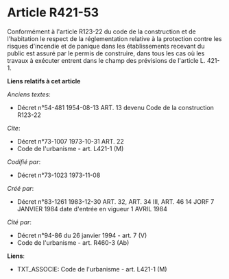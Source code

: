 # Article R421-53

Conformément à l'article R123-22 du code de la construction et de l'habitation  le respect de la réglementation relative à la
protection contre les risques d'incendie et de panique dans les établissements recevant du public est assuré par le permis de
construire, dans tous les cas où les travaux à exécuter entrent dans le champ des prévisions de l'article L. 421-1.

**Liens relatifs à cet article**

_Anciens textes_:

  - Décret n°54-481 1954-08-13 ART. 13 devenu Code de la construction R123-22

_Cite_:

  - Décret n°73-1007 1973-10-31 ART. 22
  - Code de l'urbanisme - art. L421-1 (M)

_Codifié par_:

  - Décret n°73-1023 1973-11-08

_Créé par_:

  - Décret n°83-1261 1983-12-30 ART. 32, ART. 34 III, ART. 46 14 JORF 7 JANVIER 1984 date d'entrée en vigueur 1 AVRIL 1984

_Cité par_:

  - Décret n°94-86 du 26 janvier 1994 - art. 7 (V)
  - Code de l'urbanisme - art. R460-3 (Ab)

**Liens**:

  - TXT_ASSOCIE: Code de l'urbanisme - art. L421-1 (M)

